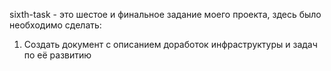 sixth-task - это шестое и финальное задание моего проекта, здесь было необходимо сделать:
1. Создать документ с описанием доработок инфраструктуры и задач по её развитию 